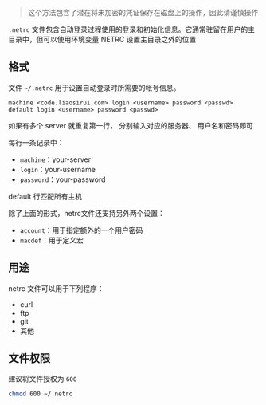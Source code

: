 > 这个方法包含了潜在将未加密的凭证保存在磁盘上的操作，因此请谨慎操作

`.netrc` 文件包含自动登录过程使用的登录和初始化信息。它通常驻留在用户的主目录中，但可以使用环境变量 NETRC 设置主目录之外的位置

## 格式

文件 `~/.netrc` 用于设置自动登录时所需要的帐号信息。

```text
machine <code.liaosirui.com> login <username> password <passwd>
default login <username> password <passwd>
```

如果有多个 server 就重复第一行， 分别输入对应的服务器、 用户名和密码即可

每行一条记录中：

- `machine`：your-server
- `login`：your-username
- `password`：your-password

default 行匹配所有主机

除了上面的形式，netrc文件还支持另外两个设置：

- `account`：用于指定额外的一个用户密码
- `macdef`：用于定义宏

## 用途

netrc 文件可以用于下列程序：

- curl
- ftp
- git
- 其他

## 文件权限

建议将文件授权为 `600`

```bash
chmod 600 ~/.netrc
```
